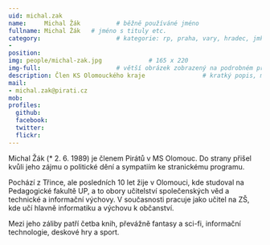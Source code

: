```yaml
---
uid: michal.zak
name:     Michal Žák          # běžně používáné jméno
fullname: Michal Žák   # jméno s tituly etc.
category:                     # kategorie: rp, praha, vary, hradec, jmk, senat
- 
position:
img: people/michal-zak.jpg             # 165 x 220
img-full:                     # větší obrázek zobrazený na podrobném profilu
description: Člen KS Olomouckého kraje                # kratký popis, max 160 znaků
mail:
- michal.zak@pirati.cz
mob:         
profiles:
  github:
  facebook:       
  twitter:        
  flickr:       
---
```

Michal Žák (* 2. 6. 1989) je členem Pirátů v MS Olomouc. Do strany přišel kvůli jeho zájmu o politické dění a sympatiím ke stranickému programu. 

Pochází z Třince, ale posledních 10 let žije v Olomouci, kde studoval na Pedagogické fakultě UP, a to obory učitelství společenských věd a technické a informační výchovy. V současnosti pracuje jako učitel na ZŠ, kde učí hlavně informatiku a výchovu k občanství.

Mezi jeho záliby patří četba knih, převážně fantasy a sci-fi, informační technologie, deskové hry a sport.